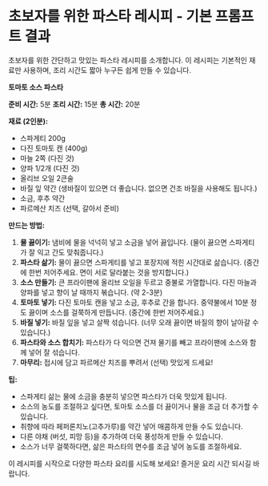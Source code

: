 # 초보자를 위한 파스타 레시피 - 기본 프롬프트 결과

초보자를 위한 간단하고 맛있는 파스타 레시피를 소개합니다.  이 레시피는 기본적인 재료만 사용하며, 조리 시간도 짧아 누구든 쉽게 만들 수 있습니다.

**토마토 소스 파스타**

**준비 시간:** 5분
**조리 시간:** 15분
**총 시간:** 20분

**재료 (2인분):**

* 스파게티 200g
* 다진 토마토 캔 (400g)
* 마늘 2쪽 (다진 것)
* 양파 1/2개 (다진 것)
* 올리브 오일 2큰술
* 바질 잎 약간 (생바질이 있으면 더 좋습니다. 없으면 건조 바질을 사용해도 됩니다.)
* 소금, 후추 약간
* 파르메산 치즈 (선택, 갈아서 준비)

**만드는 방법:**

1. **물 끓이기:** 냄비에 물을 넉넉히 넣고 소금을 넣어 끓입니다. (물이 끓으면 스파게티가 잘 익고 간도 맞춰줍니다.)
2. **파스타 삶기:** 물이 끓으면 스파게티를 넣고 포장지에 적힌 시간대로 삶습니다.  (중간에 한번 저어주세요. 면이 서로 달라붙는 것을 방지합니다.)
3. **소스 만들기:**  큰 프라이팬에 올리브 오일을 두르고 중불로 가열합니다. 다진 마늘과 양파를 넣고 향이 날 때까지 볶습니다. (약 2-3분)
4. **토마토 넣기:** 다진 토마토 캔을 넣고 소금, 후추로 간을 합니다.  중약불에서 10분 정도 끓이며 소스를 걸쭉하게 만듭니다.  (중간에 한번 저어주세요.)
5. **바질 넣기:**  바질 잎을 넣고 살짝 섞습니다. (너무 오래 끓이면 바질의 향이 날아갈 수 있습니다.)
6. **파스타와 소스 합치기:**  파스타가 다 익으면 건져 물기를 빼고 프라이팬에 소스와 함께 넣어 잘 섞습니다.
7. **마무리:**  접시에 담고 파르메산 치즈를 뿌려서  (선택) 맛있게 드세요!


**팁:**

* 스파게티 삶는 물에 소금을 충분히 넣으면 파스타가 더욱 맛있게 됩니다.
* 소스의 농도를 조절하고 싶다면,  토마토 소스를 더 끓이거나 물을 조금 더 추가할 수 있습니다.
* 취향에 따라 페퍼론치노(고추가루)를 약간 넣어 매콤하게 만들 수도 있습니다.
* 다른 야채 (버섯, 피망 등)을 추가하여 더욱 풍성하게 만들 수 있습니다.
* 소스가 너무 걸쭉하다면, 삶은 파스타의 면수를 조금 넣어 농도를 조절하세요.


이 레시피를 시작으로 다양한 파스타 요리를 시도해 보세요!  즐거운 요리 시간 되시길 바랍니다.
